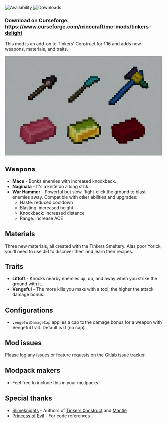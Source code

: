 ![Availability](http://cf.way2muchnoise.eu/versions/490440.svg) ![Downloads](http://cf.way2muchnoise.eu/full_490440_downloads.svg)

### Download on Curseforge: https://www.curseforge.com/minecraft/mc-mods/tinkers-delight

This mod is an add-on to Tinkers' Construct for 1.16 and adds new weapons, materials, and traits.

![Weapons and materials](web/images/new-1.4-alpha.png "New weapons and materials")

## Weapons
* **Mace** - Bonks enemies with increased knockback.
* **Naginata** - It's a knife on a long stick.
* **War Hammer**  - Powerful but slow. Right-click the ground to blast enemies away. Compatible with other abilities and upgrades:
   * Haste: reduced cooldown
   * Blasting: increased height
   * Knockback: increased distance
   * Range: increase AOE

## Materials
Three new materials, all created with the Tinkers Smeltery. Alas poor Yorick, you'll need to use JEI to discover them and learn their recipes.

## Traits
* **Liftoff** - Knocks nearby enemies up, up, and away when you strike the ground with it.
* **Vengeful** - The more kills you make with a tool, the higher the attack damage bonus.

## Configurations
- `vengefulDamageCap` applies a cap to the damage bonus for a weapon with Vengeful trait. Default is 0 (no cap).

## Mod issues
Please log any issues or feature requests on the [Gitlab issue tracker](https://gitlab.com/chirptheboy/tinkers-delight/-/issues).

## Modpack makers
- Feel free to include this in your modpacks

## Special thanks
- [Slimeknights](https://github.com/SlimeKnights/) - Authors of [Tinkers Construct](https://www.curseforge.com/minecraft/mc-mods/tinkers-construct) and [Mantle](https://www.curseforge.com/minecraft/mc-mods/mantle)
- [Princess of Evil](https://www.curseforge.com/members/princessofevil/projects) - For code references